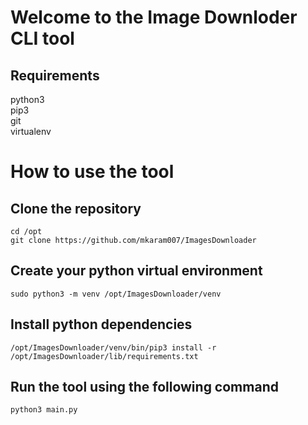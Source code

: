 # Welcome to the Image Downloder CLI tool
## Requirements
python3  
pip3  
git  
virtualenv  
# How to use the tool
## Clone the repository
```
cd /opt
git clone https://github.com/mkaram007/ImagesDownloader
```
## Create your python virtual environment
```
sudo python3 -m venv /opt/ImagesDownloader/venv
```
## Install python dependencies
```
/opt/ImagesDownloader/venv/bin/pip3 install -r /opt/ImagesDownloader/lib/requirements.txt  
```

## Run the tool using the following command
```
python3 main.py
```
